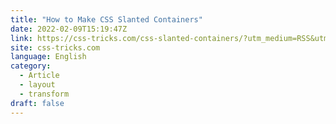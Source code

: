```yaml
---
title: "How to Make CSS Slanted Containers"
date: 2022-02-09T15:19:47Z
link: https://css-tricks.com/css-slanted-containers/?utm_medium=RSS&utm_source=news.12bit.vn
site: css-tricks.com
language: English
category:
  - Article
  - layout
  - transform
draft: false
---
```

